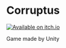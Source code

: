# Corruptus
[![Available on itch.io](http://jessemillar.github.io/available-on-itchio-badge/badge-color.png)](https://lluancarlo.itch.io/corruptus)

Game made by Unity
